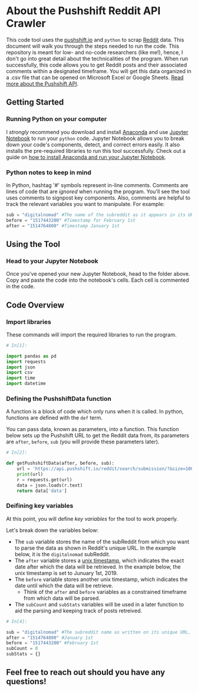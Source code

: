 # About the Pushshift Reddit API Crawler

This code tool uses the [pushshift.io](https://pushshift.io/) and `python` to scrap [Reddit](https://www.reddit.com/) data. This document will walk you through the steps needed to run the code. This repository is meant for low- and no-code researchers (like me!), hence, I don't go into great detail about the technicalities of the program. When run successfully, this code allows you to get Reddit posts and their associated comments within a designated timeframe. You will get this data organized in a .csv file that can be opened on Microsoft Excel or Google Sheets. [Read more about the Pushshift API](https://github.com/pushshift/api).

## Getting Started

### Running Python on your computer
I *strongly* recommend you download and install [Anaconda](https://www.anaconda.com/) and use [Jupyter Notebook](https://jupyter.org/) to run your `python` code. Jupyter Notebook allows you to break down your code's components, detect, and correct errors easily. It also installs the pre-required libraries to run this tool successfully. Check out a guide on [how to install Anaconda and run your Jupyter Notebook](https://sparkbyexamples.com/python/install-anaconda-jupyter-notebook/).

### Python notes to keep in mind
In Python, hashtag '#' symbols represent in-line comments. Comments are lines of code that are _ignored_ when running the program. You'll see the tool uses comments to signpost key components. Also, comments are helpful to track the relevant variables you want to manipulate. For example: 

```python
sub = "digitalnomad" #The name of the subreddit as it appears in its URL, in this case, https://www.reddit.com/r/digitalnomad/
before = "1517443200" #Timestamp for February 1st
after = "1514764800" #Timestamp January 1st
```

## Using the Tool

### Head to your Jupyter Notebook

Once you've opened your new Jupyter Notebook, head to the folder above. Copy and paste the code into the notebook's cells. Each cell is commented in the code. 

## Code Overview

### Import libraries

These commands will import the required libraries to run the program. 

```python
# In[1]:

import pandas as pd
import requests
import json
import csv
import time
import datetime
```

### Defining the PushshiftData function

A function is a block of code which only runs when it is called. In python, functions are defined with the `def` term.

You can pass data, known as parameters, into a function. This function below sets up the Pushshift URL to get the Reddit data from, its parameters are `after`, `before`, `sub` (you will provide these parameters later). 

```python
# In[2]:

def getPushshiftData(after, before, sub):
    url = 'https://api.pushshift.io/reddit/search/submission/?&size=1000&after='+str(after)+'&before='+str(before)+'&subreddit='+str(sub)
    print(url)
    r = requests.get(url)
    data = json.loads(r.text)
    return data['data']
```
### Deifining key variables 

At this point, you will define _key variables_ for the tool to work properly. 

Let's break down the variables below:

* The `sub` variable stores the name of the subReddit from which you want to parse the data as shown in Reddit's unique URL. In the example below, it is the `digitalnomad` subReddit. 
* The `after` variable stores a [unix timestamp](https://www.unixtimestamp.com/), which indicates the exact date after which the data will be retrieved. In the example below, the unix timestamp is set to Junuary 1st, 2019.
* The `before` variable stores another unix timestamp, which indicates the date until which the data will be retrieve. 
    * Think of the `after` and `before` variables as a constrained timeframe from which data will be parsed. 
* The `subCount` and `subStats` variables will be used in a later function to aid the parsing and keeping track of posts retreived. 

```python
# In[4]:

sub = "digitalnomad" #The subreddit name as written on its unique URL. For example: https://www.reddit.com/r/digitalnomad
after = "1514764800" #January 1st
before = "1517443200" #February 1st
subCount = 0
subStats = {}
```
## Feel free to reach out should you have any questions!